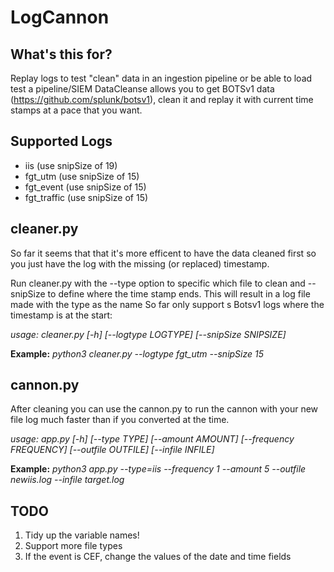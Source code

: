 # LogCannon

## What's this for?

Replay logs to test "clean" data in an ingestion pipeline or be able to load test a pipeline/SIEM
DataCleanse allows you to get BOTSv1 data (https://github.com/splunk/botsv1), clean it and replay it with current time stamps at a pace that you want.

## Supported Logs

* iis (use snipSize of 19)
* fgt_utm (use snipSize of 15)
* fgt_event (use snipSize of 15)
* fgt_traffic (use snipSize of 15)

## cleaner.py

So far it seems that that it's more efficent to have the data cleaned first so you just have the log with the missing (or replaced) timestamp. 

Run cleaner.py with the --type option to specific which file to clean and --snipSize to define where the time stamp ends. This will result in a log file made with the type as the name 
So far only support s Botsv1 logs where the timestamp is at the start:

*usage: cleaner.py [-h] [--logtype LOGTYPE] [--snipSize SNIPSIZE]*

**Example:**
*python3 cleaner.py --logtype fgt_utm --snipSize 15*

## cannon.py
After cleaning you can use the cannon.py to run the cannon with your new file log much faster than if you converted at the time.

*usage: app.py [-h] [--type TYPE] [--amount AMOUNT] [--frequency FREQUENCY] [--outfile OUTFILE] [--infile INFILE]*

**Example:**
*python3 app.py --type=iis --frequency 1 --amount 5 --outfile newiis.log --infile target.log*

## TODO 
1. Tidy up the variable names!
2. Support more file types
3. If the event is CEF, change the values of the date and time fields
